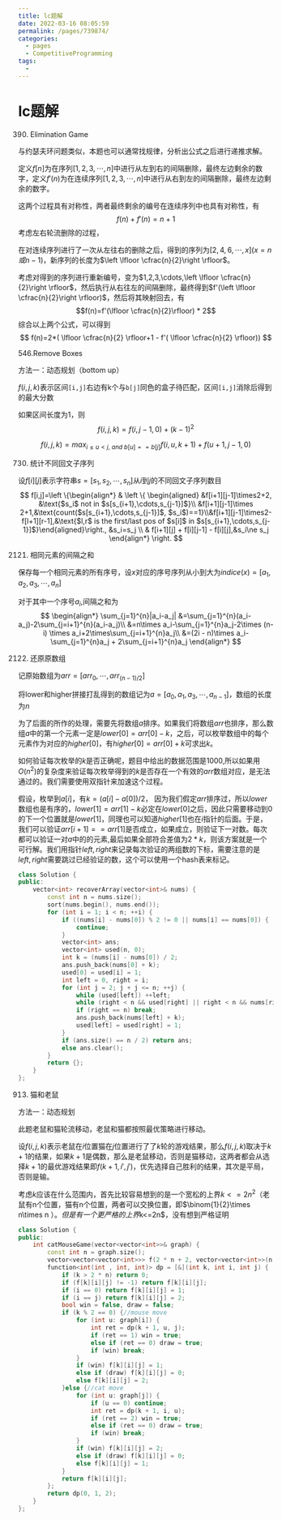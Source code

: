 ```yaml
---
title: lc题解
date: 2022-03-16 08:05:59
permalink: /pages/739874/
categories:
  - pages
  - CompetitiveProgramming
tags:
  - 
---
```

# lc题解

390. Elimination Game

与约瑟夫环问题类似，本题也可以通常找规律，分析出公式之后进行递推求解。

定义$f[n]$为在序列$[1,2,3,\cdots,n]$中进行从左到右的间隔删除，最终左边剩余的数字，定义$f'(n)$为在连续序列$[1,2,3,\cdots,n]$中进行从右到左的间隔删除，最终左边剩余的数字。

这两个过程具有对称性，两者最终剩余的编号在连续序列中也具有对称性，有
$$
f(n) + f'(n)=n+1
$$
考虑左右轮流删除的过程，

在对连续序列进行了一次从左往右的删除之后，得到的序列为$[2,4,6,\cdots,x](x=n 或n-1)$，新序列的长度为$\left \lfloor \cfrac{n}{2}\right \rfloor$。

考虑对得到的序列进行重新编号，变为$1,2,3,\cdots,\left \lfloor \cfrac{n}{2}\right \rfloor$，然后执行从右往左的间隔删除，最终得到$f'(\left \lfloor \cfrac{n}{2}\right \rfloor)$，然后将其映射回去，有
$$f(n)=f'(\lfloor \cfrac{n}{2}\rfloor) * 2$$
综合以上两个公式，可以得到
$$
f(n)=2*( \lfloor \cfrac{n}{2} \rfloor+1 - f'( \lfloor \cfrac{n}{2} \rfloor))
$$


546.Remove Boxes

方法一：动态规划（bottom up）

 $f(i,j,k)$表示区间`[i,j]`右边有k个与`b[j]`同色的盒子待匹配，区间`[i,j]`消除后得到的最大分数

如果区间长度为1，则
$$
f(i,j,k) = f(i,j-1,0)+(k-1)^2
$$

$$
f(i,j,k)=max_{i\le u \lt j,\ and\ b[u]==b[j]}f(i,u,k+1)+f(u+1,j-1,0)
$$

730. 统计不同回文子序列

设$f[i][j]$表示字符串$s=[s_1,s_2,\cdots,s_n]$从$i$到$j$的不同回文子序列数目
$$
f[i,j]=\left \{\begin{align*}
& \left \{ \begin{aligned} &f[i+1][j-1]\times2+2, &\text{$s_i$ not in $s[s_{i+1},\cdots,s_{j-1}]$}\\ &f[i+1][j-1]\times 2+1,&\text{count($s[s_{i+1},\cdots,s_{j-1}]$, $s_i$)==1}\\&f[i+1][j-1]\times2-f[l+1][r-1],&\text{$l,r$ is the first/last pos of $s[i]$ in $s[s_{i+1},\cdots,s_{j-1}]$}\end{aligned}\right., &s_i=s_j \\
& f[i+1][j] + f[i][j-1] - f[i][j],&s_i\ne s_j
\end{align*}
\right.
$$



2121. 相同元素的间隔之和

保存每一个相同元素的所有序号，设$x$对应的序号序列从小到大为$indice(x)=[a_1,a_2,a_3,\cdots,a_n]$

对于其中一个序号$a_i$,间隔之和为
$$
\begin{align*}
\sum_{j=1}^{n}|a_i-a_j|
&=\sum_{j=1}^{n}(a_i-a_j)-2\sum_{j=i+1}^{n}(a_i-a_j)\\
&=n\times a_i-\sum_{j=1}^{n}a_j-2\times (n-i) \times a_i+2\times\sum_{j=i+1}^{n}a_j\\
&=(2i - n)\times a_i-\sum_{j=1}^{n}a_j + 2\sum_{j=i+1}^{n}a_j
\end{align*}
$$

2122. 还原原数组

记原始数组为$arr=[arr_0,\cdots,arr_{(n-1)/2}]$

将lower和higher拼接打乱得到的数组记为$a=[ a_0, a_1, a_3,\cdots, a_{n-1}]$，数组的长度为$n$

为了后面的所作的处理，需要先将数组$a$排序。如果我们将数组$arr$也排序，那么数组$a$中的第一个元素一定是$lower[0]=arr[0]-k$，之后，可以枚举数组中的每个元素作为对应的$higher[0]$，有$higher[0]=arr[0]+k$可求出$k$。

如何验证每次枚举的$k$是否正确呢，题目中给出的数据范围是1000,所以如果用$O(n^2)$的复杂度来验证每次枚举得到的$k$是否存在一个有效的$arr$数组对应，是无法通过的。我们需要使用双指针来加速这个过程。

假设，枚举到$a[i]$，有$k=(a[i] - a[0])/2$， 因为我们假定$arr$排序过，所以$lower$数组也是有序的，$lower[1]=arr[1]-k$必定在$lower[0]$之后，因此只需要移动到0的下一个位置就是$lower[1]$，同理也可以知道$higher[1]$也在$i$指针的后面。于是，我们可以验证$arr[i+1]==arr[1]$是否成立，如果成立，则验证下一对数。每次都可以验证一对$a$中的的元素,最后如果全部符合差值为$2*k$，则该方案就是一个可行解。我们用指针$left,right$来记录每次验证的两组数的下标，需要注意的是$left,right$需要跳过已经验证的数，这个可以使用一个hash表来标记。



```cpp
class Solution {
public:
    vector<int> recoverArray(vector<int>& nums) {
        const int n = nums.size();
        sort(nums.begin(), nums.end());
        for (int i = 1; i < n; ++i) {
            if ((nums[i] - nums[0]) % 2 != 0 || nums[i] == nums[0]) {
                continue;
            }
            vector<int> ans;
            vector<int> used(n, 0);
            int k = (nums[i] - nums[0]) / 2;
            ans.push_back(nums[0] + k);
            used[0] = used[i] = 1;
            int left = 0, right = i;
            for (int j = 2; j + j <= n; ++j) {
                while (used[left]) ++left;
                while (right < n && used[right] || right < n && nums[right] - 2 * k != nums[left]) ++right;
                if (right == n) break;
                ans.push_back(nums[left] + k);
                used[left] = used[right] = 1;
            }
            if (ans.size() == n / 2) return ans;
            else ans.clear();
        }
        return {};
    }
};
```

913. 猫和老鼠

方法一：动态规划

此题老鼠和猫轮流移动，老鼠和猫都按照最优策略进行移动。

设$f(i,j,k)$表示老鼠在$i$位置猫在$j$位置进行了了$k$轮的游戏结果，那么$f(i,j,k)$取决于$k+1$的结果，如果$k+1$是偶数，那么是老鼠移动，否则是猫移动，这两者都会从选择$k+1$的最优游戏结果即$f(k+1,i',j')$，优先选择自己胜利的结果，其次是平局，否则是输。

考虑$k$应该在什么范围内，首先比较容易想到的是一个宽松的上界$k<=2n^2$（老鼠有n个位置，猫有n个位置，两者可以交换位置，即$\binom{1}{2}\times n\times n $）。但是有一个更严格的上界$k<=2n$，没有想到严格证明

```cpp
class Solution {
public:
    int catMouseGame(vector<vector<int>>& graph) {
        const int n = graph.size();
        vector<vector<vector<int>>> f(2 * n + 2, vector<vector<int>>(n, vector<int>(n, -1)));
        function<int(int , int, int)> dp = [&](int k, int i, int j) {
            if (k > 2 * n) return 0;
            if (f[k][i][j] != -1) return f[k][i][j];
            if (i == 0) return f[k][i][j] = 1;
            if (i == j) return f[k][i][j] = 2;
            bool win = false, draw = false;
            if (k % 2 == 0) {//mouse move
                for (int u: graph[i]) {
                    int ret = dp(k + 1, u, j);
                    if (ret == 1) win = true;
                    else if (ret == 0) draw = true;
                    if (win) break;
                }
                if (win) f[k][i][j] = 1;
                else if (draw) f[k][i][j] = 0;
                else f[k][i][j] = 2;
            }else {//cat move
                for (int u: graph[j]) {
                    if (u == 0) continue;
                    int ret = dp(k + 1, i, u);
                    if (ret == 2) win = true;
                    else if (ret == 0) draw = true;
                    if (win) break;
                }
                if (win) f[k][i][j] = 2;
                else if (draw) f[k][i][j] = 0;
                else f[k][i][j] = 1;
            }
            return f[k][i][j];
        };
        return dp(0, 1, 2);
    }
};
```

